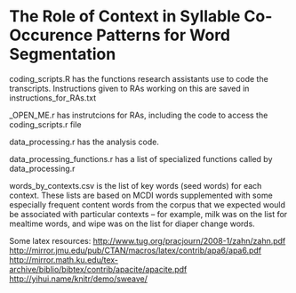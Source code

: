 # The Role of Context in Syllable Co-Occurence Patterns for Word Segmentation

coding_scripts.R has the functions research assistants use to code the transcripts. Instructions given to RAs working on this are saved in instructions_for_RAs.txt
    
_OPEN_ME.r has instrutcions for RAs, including the code to access the coding_scripts.r file        
    
data_processing.r has the analysis code.

data_processing_functions.r has a list of specialized functions called by data_processing.r

words_by_contexts.csv is the list of key words (seed words) for each context. These lists are based on MCDI words supplemented with some especially frequent content words from the corpus that we expected would be associated with particular contexts – for example, milk was on the list for mealtime words, and wipe was on the list for diaper change words. 

Some latex resources: 
http://www.tug.org/pracjourn/2008-1/zahn/zahn.pdf
http://mirror.jmu.edu/pub/CTAN/macros/latex/contrib/apa6/apa6.pdf
http://mirror.math.ku.edu/tex-archive/biblio/bibtex/contrib/apacite/apacite.pdf
http://yihui.name/knitr/demo/sweave/
